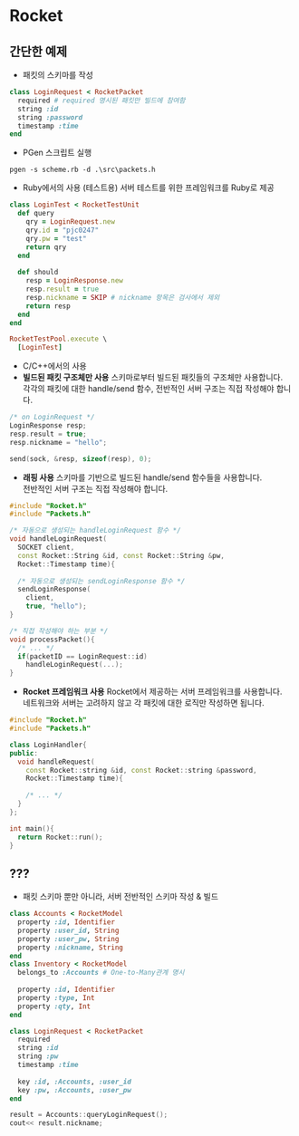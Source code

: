 Rocket
======

간단한 예제
----
* 패킷의 스키마를 작성
```Ruby
class LoginRequest < RocketPacket
  required # required 명시된 패킷만 빌드에 참여함
  string :id
  string :password
  timestamp :time
end
```

* PGen 스크립트 실행
```
pgen -s scheme.rb -d .\src\packets.h
```

* Ruby에서의 사용 (테스트용)
서버 테스트를 위한 프레임워크를 Ruby로 제공
```Ruby
class LoginTest < RocketTestUnit
  def query
    qry = LoginRequest.new
    qry.id = "pjc0247"
    qry.pw = "test"
    return qry
  end
  
  def should
    resp = LoginResponse.new
    resp.result = true
    resp.nickname = SKIP # nickname 항목은 검사에서 제외
    return resp
  end
end
```
```Ruby
RocketTestPool.execute \
  [LoginTest]
```

* C/C++에서의 사용<br>
* __빌드된 패킷 구조체만 사용__
스키마로부터 빌드된 패킷들의 구조체만 사용합니다.<br>
각각의 패킷에 대한 handle/send 함수, 전반적인 서버 구조는 직접 작성해야 합니다.
```C++
/* on LoginRequest */
LoginResponse resp;
resp.result = true;
resp.nickname = "hello";

send(sock, &resp, sizeof(resp), 0);
```
* __래핑 사용__
스키마를 기반으로 빌드된 handle/send 함수들을 사용합니다.<br>
전반적인 서버 구조는 직접 작성해야 합니다.
```C++
#include "Rocket.h"
#include "Packets.h"

/* 자동으로 생성되는 handleLoginRequest 함수 */
void handleLoginRequest(
  SOCKET client,
  const Rocket::String &id, const Rocket::String &pw,
  Rocket::Timestamp time){
  
  /* 자동으로 생성되는 sendLoginResponse 함수 */
  sendLoginResponse(
    client,
    true, "hello");
}

/* 직접 작성해야 하는 부분 */
void processPacket(){
  /* ... */
  if(packetID == LoginRequest::id)
    handleLoginRequest(...);
}
```
* __Rocket 프레임워크 사용__
Rocket에서 제공하는 서버 프레임워크를 사용합니다.<br>
네트워크와 서버는 고려하지 않고 각 패킷에 대한 로직만 작성하면 됩니다.
```C++
#include "Rocket.h"
#include "Packets.h"

class LoginHandler{
public:
  void handleRequest(
    const Rocket::string &id, const Rocket::string &password,
    Rocket::Timestamp time){
    
    /* ... */
  }
};

int main(){
  return Rocket::run();
}
```

???
----
* 패킷 스키마 뿐만 아니라, 서버 전반적인 스키마 작성 & 빌드
```Ruby
class Accounts < RocketModel
  property :id, Identifier
  property :user_id, String
  property :user_pw, String
  property :nickname, String
end
class Inventory < RocketModel
  belongs_to :Accounts # One-to-Many관계 명시
  
  property :id, Identifier
  property :type, Int
  property :qty, Int
end
```
```Ruby
class LoginRequest < RocketPacket
  required
  string :id
  string :pw
  timestamp :time
  
  key :id, :Accounts, :user_id
  key :pw, :Accounts, :user_pw
end
```

```C++
result = Accounts::queryLoginRequest();
cout<< result.nickname;
```
